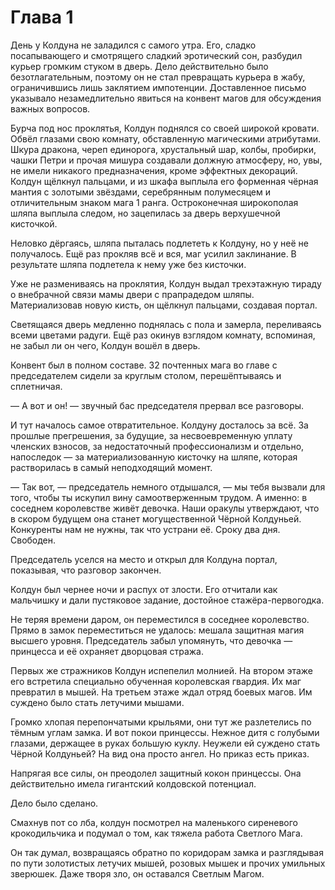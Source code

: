 # Глава 1

День у Колдуна не заладился с самого утра. Его, сладко посапывающего и смотрящего сладкий эротический сон, разбудил курьер громким стуком в дверь. Дело действительно было безотлагательным, поэтому он не стал превращать курьера в жабу, ограничившись лишь заклятием импотенции. Доставленное письмо указывало незамедлительно явиться на конвент магов для обсуждения важных вопросов.

Бурча под нос проклятья, Колдун поднялся со своей широкой кровати. Обвёл глазами свою комнату, обставленную магическими атрибутами. Шкура дракона, череп единорога, хрустальный шар, колбы, пробирки, чашки Петри и прочая мишура создавали должную атмосферу, но, увы, не имели никакого предназначения, кроме эффектных декораций. Колдун щёлкнул пальцами, и из шкафа выплыла его форменная чёрная мантия с золотыми звёздами, серебрянным полумесяцем и отличительным знаком мага 1 ранга. Остроконечная широкополая шляпа выплыла следом, но зацепилась за дверь верхушечной кисточкой.

Неловко дёргаясь, шляпа пыталась подлететь к Колдуну, но у неё не получалось. Ещё раз прокляв всё и вся, маг усилил заклинание. В результате шляпа подлетела к нему уже без кисточки.

Уже не размениваясь на проклятия, Колдун выдал трехэтажную тираду о внебрачной связи мамы двери с прапрадедом шляпы. Материализовав новую кисть, он щёлкнул пальцами, создавая портал.

Светящаяся дверь медленно поднялась с пола и замерла, переливаясь всеми цветами радуги. Ещё раз окинув взглядом комнату, вспоминая, не забыл ли он чего, Колдун вошёл в дверь.

Конвент был в полном составе. 32 почтенных мага во главе с председателем сидели за круглым столом, перешёптываясь и сплетничая.

— А вот и он! — звучный бас председателя прервал все разговоры.

И тут началось самое отвратительное. Колдуну досталось за всё. За прошлые прегрешения, за будущие, за несвоевременную уплату членских взносов, за недостаточный профессионализм и отдельно, напоследок — за материализованную кисточку на шляпе, которая растворилась в самый неподходящий момент.

— Так вот, — председатель немного отдышался, — мы тебя вызвали для того, чтобы ты искупил вину самоотверженным трудом. А именно: в соседнем королевстве живёт девочка. Наши оракулы утверждают, что в скором будущем она станет могущественной Чёрной Колдуньей. Конкуренты нам не нужны, так что устрани её. Сроку два дня. Свободен.

Председатель уселся на место и открыл для Колдуна портал, показывая, что разговор закончен.

Колдун был чернее ночи и распух от злости. Его отчитали как мальчишку и дали пустяковое задание, достойное стажёра-первогодка.

Не теряя времени даром, он переместился в соседнее королевство. Прямо в замок переместиться не удалось: мешала защитная магия высшего уровня. Председатель забыл упомянуть, что девочка — принцесса и её охраняет дворцовая стража.

Первых же стражников Колдун испепелил молнией. На втором этаже его встретила специально обученная королевская гвардия. Их маг превратил в мышей. На третьем этаже ждал отряд боевых магов. Им суждено было стать летучими мышами.

Громко хлопая перепончатыми крыльями, они тут же разлетелись по тёмным углам замка. И вот покои принцессы. Нежное дитя с голубыми глазами, держащее в руках большую куклу. Неужели ей суждено стать Чёрной Колдуньей? На вид она просто ангел. Но приказ есть приказ.

Напрягая все силы, он преодолел защитный кокон принцессы. Она действительно имела гигантский колдовской потенциал.

Дело было сделано.

Смахнув пот со лба, колдун посмотрел на маленького сиреневого крокодильчика и подумал о том, как тяжела работа Светлого Мага.

Он так думал, возвращаясь обратно по коридорам замка и разглядывая по пути золотистых летучих мышей, розовых мышек и прочих умильных зверюшек. Даже творя зло, он оставался Светлым Магом.


